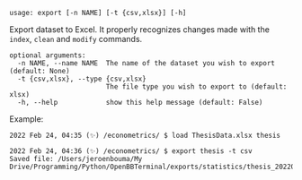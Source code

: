 ```
usage: export [-n NAME] [-t {csv,xlsx}] [-h]
```

Export dataset to Excel. It properly recognizes changes made with the `index`, `clean` and `modify` commands.

```
optional arguments:
  -n NAME, --name NAME  The name of the dataset you wish to export (default: None)
  -t {csv,xlsx}, --type {csv,xlsx}
                        The file type you wish to export to (default: xlsx)
  -h, --help            show this help message (default: False)
```

Example:
```
2022 Feb 24, 04:35 (✨) /econometrics/ $ load ThesisData.xlsx thesis

2022 Feb 24, 04:36 (✨) /econometrics/ $ export thesis -t csv
Saved file: /Users/jeroenbouma/My Drive/Programming/Python/OpenBBTerminal/exports/statistics/thesis_20220224_103614.csv
```
